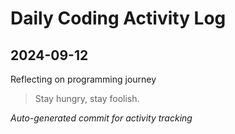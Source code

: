 # Daily Coding Activity Log

## 2024-09-12

Reflecting on programming journey

> Stay hungry, stay foolish.

*Auto-generated commit for activity tracking*

